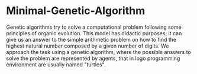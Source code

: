 # Minimal-Genetic-Algorithm

Genetic algorithms try to solve a computational problem following some principles of organic evolution. This model has didactic purposes; it can give us an answer to the simple arithmetic problem on how to find the highest natural number composed by a given number of digits. We approach the task using a genetic algorithm, where the possible answers to solve the problem are represented by agents, that in logo programming environment are usually named "turtles".
